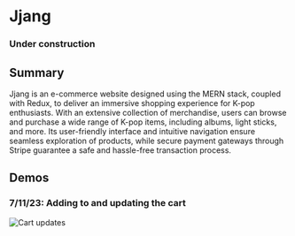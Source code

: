 # Jjang

### Under construction

## Summary

Jjang is an e-commerce website designed using the MERN stack, coupled with Redux, to deliver an immersive shopping experience for K-pop enthusiasts. With an extensive collection of merchandise, users can browse and purchase a wide range of K-pop items, including albums, light sticks, and more. Its user-friendly interface and intuitive navigation ensure seamless exploration of products, while secure payment gateways through Stripe guarantee a safe and hassle-free transaction process.

## Demos

### 7/11/23: Adding to and updating the cart

![Cart updates](demo/7-11-update.gif)

